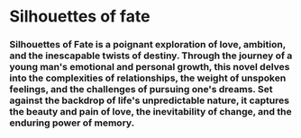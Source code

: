# Silhouettes of fate

### Silhouettes of Fate is a poignant exploration of love, ambition, and the inescapable twists of destiny. Through the journey of a young man's emotional and personal growth, this novel delves into the complexities of relationships, the weight of unspoken feelings, and the challenges of pursuing one's dreams. Set against the backdrop of life's unpredictable nature, it captures the beauty and pain of love, the inevitability of change, and the enduring power of memory.
